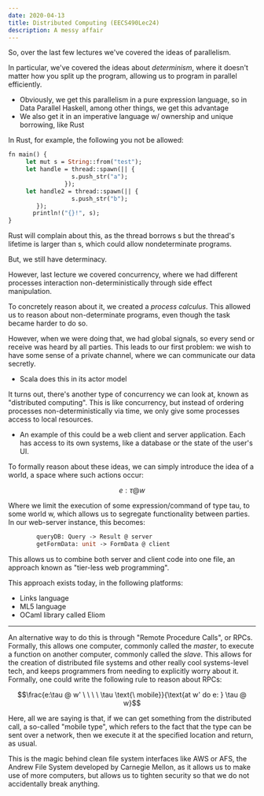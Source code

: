 ```yaml
---
date: 2020-04-13
title: Distributed Computing (EECS490Lec24)
description: A messy affair
---
```

So, over the last few lectures we've covered the ideas of parallelism. 

In particular, we've covered the ideas about *determinism*, where it doesn't matter how you split up the program, allowing us to program in parallel efficiently.

- Obviously, we get this parallelism in a pure expression language, so in Data Parallel Haskell, among other things, we get this advantage
- We also get it in an imperative language w/ ownership and unique borrowing, like Rust

In Rust, for example, the following you not be allowed:

```ocaml
fn main() {
     let mut s = String::from("test");
     let handle = thread::spawn(|| {
                  s.push_str("a");
                });
     let handle2 = thread::spawn(|| {
                  s.push_str("b");
        });
       println!("{}!", s);
}
```

Rust will complain about this, as the thread borrows s but the thread's lifetime is larger than s, which could allow nondeterminate programs.

But, we still have determinacy. 

However, last lecture we covered concurrency, where we had different processes interaction non-deterministically through side effect manipulation. 

To concretely reason about it, we created a *process calculus*. This allowed us to reason about non-determinate programs, even though the task became harder to do so.

However, when we were doing that, we had global signals, so every send or receive was heard by all parties. This leads to our first problem: we wish to have some sense of a private channel, where we can communicate our data secretly. 

- Scala does this in its actor model

It turns out, there's another type of concurrency we can look at, known as "distributed computing". This is like concurrency, but instead of ordering processes non-deterministically via time, we only give some processes access to local resources.

- An example of this could be a web client and server application. Each has access to its own systems, like a database or the state of the user's UI.

To formally reason about these ideas, we can simply introduce the idea of a world, a space where such actions occur:

$$e: \tau @ w$$

Where we limit the execution of some expression/command of type tau, to some world w, which allows us to segregate functionality between parties. In our web-server instance, this becomes:

```ocaml
        queryDB: Query -> Result @ server
        getFormData: unit -> FormData @ client
```

This allows us to combine both server and client code into one file, an approach known as "tier-less web programming".

This approach exists today, in the following platforms:

- Links language
- ML5 language
- OCaml library called Eliom

---

An alternative way to do this is through "Remote Procedure Calls", or RPCs. Formally, this allows one computer, commonly called the *master*, to execute a function on another computer, commonly called the *slave*. This allows for the creation of distributed file systems and other really cool systems-level tech, and keeps programmers from needing to explicitly worry about it. Formally, one could write the following rule to reason about RPCs:

$$\frac{e:\tau @ w' \ \ \ \ \tau \text{\ mobile}}{\text{at w' do e: } \tau @ w}$$

Here, all we are saying is that,  if we can get something from the distributed call, a so-called "mobile type", which refers to the fact that the type can be sent over a network, then we execute it at the specified location and return, as usual. 

This is the magic behind clean file system interfaces like AWS or AFS, the Andrew File System developed by Carnegie Mellon, as it allows us to make use of more computers, but allows us to tighten security so that we do not accidentally break anything.